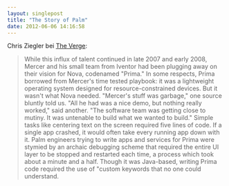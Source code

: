 ```yaml
---
layout: singlepost
title: "The Story of Palm"
date: 2012-06-06 14:16:58
---
```


Chris Ziegler bei [The Verge](http://www.theverge.com/2012/6/5/3062611/palm-webos-hp-inside-story-pre-postmortem):

> While this influx of talent continued in late 2007 and early 2008, Mercer and his small team from Iventor had been plugging away on their vision for Nova, codenamed "Prima." In some respects, Prima borrowed from Mercer's time tested playbook: it was a lightweight operating system designed for resource-constrained devices. But it wasn't what Nova needed. "Mercer's stuff was garbage," one source bluntly told us. "All he had was a nice demo, but nothing really worked," said another. "The software team was getting close to mutiny. It was untenable to build what we wanted to build." Simple tasks like centering text on the screen required five lines of code. If a single app crashed, it would often take every running app down with it. Palm engineers trying to write apps and services for Prima were stymied by an archaic debugging scheme that required the entire UI layer to be stopped and restarted each time, a process which took about a minute and a half. Though it was Java-based, writing Prima code required the use of "custom keywords that no one could understand.